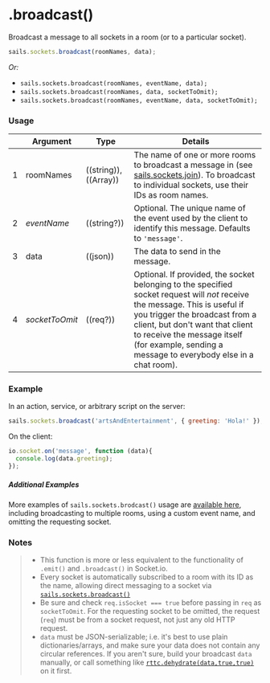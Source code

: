 # .broadcast()

Broadcast a message to all sockets in a room (or to a particular socket).

```javascript
sails.sockets.broadcast(roomNames, data);
```

_Or:_
+ `sails.sockets.broadcast(roomNames, eventName, data);`
+ `sails.sockets.broadcast(roomNames, data, socketToOmit);`
+ `sails.sockets.broadcast(roomNames, eventName, data, socketToOmit);`


### Usage

|   |          Argument           | Type                | Details
|---| --------------------------- | ------------------- | -----------
| 1 |        roomNames              | ((string)), ((Array))          | The name of one or more rooms to broadcast a message in (see [sails.sockets.join](http://sailsjs.org/documentation/reference/websockets/sails.sockets/sails.sockets.join.html)).  To broadcast to individual sockets, use their IDs as room names.
| 2 |        _eventName_            | ((string?))          | Optional. The unique name of the event used by the client to identify this message.  Defaults to `'message'`.
| 3 |        data                   | ((json))          | The data to send in the message.
| 4 |        _socketToOmit_         | ((req?))          | Optional. If provided, the socket belonging to the specified socket request will *not* receive the message.  This is useful if you trigger the broadcast from a client, but don't want that client to receive the message itself (for example, sending a message to everybody else in a chat room).


### Example

In an action, service, or arbitrary script on the server:

```javascript
sails.sockets.broadcast('artsAndEntertainment', { greeting: 'Hola!' });
```

On the client:

```javascript
io.socket.on('message', function (data){
  console.log(data.greeting);
});
```


##### Additional Examples

More examples of `sails.sockets.brodcast()` usage are [available here](https://gist.github.com/mikermcneil/0a4d05750768a99b4fcb), including broadcasting to multiple rooms, using a custom event name, and omitting the requesting socket.


### Notes
> + This function is more or less equivalent to the functionality of `.emit()` and `.broadcast()` in Socket.io.
> + Every socket is automatically subscribed to a room with its ID as the name, allowing direct messaging to a socket via [`sails.sockets.broadcast()`](http://sailsjs.org/documentation/reference/web-sockets/sails-sockets/sails-sockets-broadcast)
> + Be sure and check `req.isSocket === true` before passing in `req` as `socketToOmit`. For the requesting socket to be omitted, the request (`req`) must be from a socket request, not just any old HTTP request.
> + `data` must be JSON-serializable; i.e. it's best to use plain dictionaries/arrays, and make sure your data does not contain any circular references. If you aren't sure, build your broadcast `data` manually, or call something like [`rttc.dehydrate(data,true,true)`](https://github.com/node-machine/rttc/blob/master/README.md#dehydratevalue-allownullfalse-dontstringifyfunctionsfalse) on it first.

<docmeta name="displayName" value=".broadcast()">
<docmeta name="pageType" value="method">

